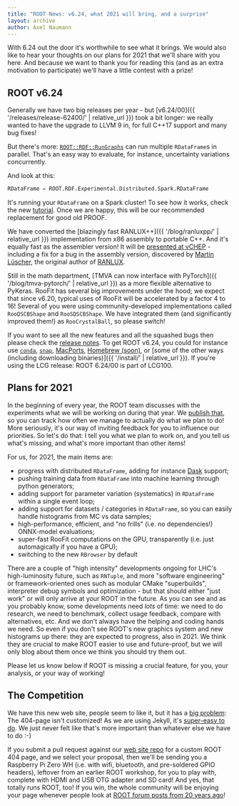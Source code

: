 ```yaml
---
title: "ROOT News: v6.24, what 2021 will bring, and a surprise"
layout: archive
author: Axel Naumann
---
```


With 6.24 out the door it's worthwhile to see what it brings.
We would also like to hear your thoughts on our plans for 2021 that we'll share with you here.
And because we want to thank you for reading this (and as an extra motivation
to participate) we'll have a little contest with a prize!

## ROOT v6.24

Generally we have two big releases per year - but [v6.24/00]({{ '/releases/release-62400/' | relative_url }}) took a bit longer:
we really wanted to have the upgrade to LLVM 9 in, for full C++17 support and many bug fixes!

But there's more:
[`ROOT::RDF::RunGraphs`](https://root.cern/doc/master/namespaceROOT_1_1RDF.html#a593de50d0cdd34b731b23ef4729918b1) can run multiple `RDataFrame`s in parallel.
That's an easy way to evaluate, for instance, uncertainty variations concurrently.

And look at this:
```python
RDataFrame = ROOT.RDF.Experimental.Distributed.Spark.RDataFrame
```
It's running your `RDataFrame` on a Spark cluster!
To see how it works, check the new [tutorial](https://root.cern/doc/master/distrdf001__spark__connection_8py.html).
Once we are happy, this will be our recommended replacement for good old PROOF.

We have converted the [blazingly fast RANLUX++]({{ '/blog/ranluxpp/' | relative_url }}) implementation from x86 assembly to portable C++.
And it's equally fast as the assembler version!
It will be [presented at vCHEP](https://indico.cern.ch/event/948465/contributions/4324121/) - including a fix for a bug in the assembly version, discovered by [Martin Lüscher](https://luscher.web.cern.ch/luscher/), the original author of [RANLUX](https://luscher.web.cern.ch/luscher/ranlux/index.html).

Still in the math department, [TMVA can now interface with PyTorch]({{ '/blog/tmva-pytorch/' | relative_url }}) as a more flexible alternative to PyKeras.
RooFit has several big improvements under the hood; we expect that since v6.20, typical uses of RooFit will be accelerated by a factor 4 to 16!
Several of you were using community-developed implementations called `RooDSCBShape` and `RooSDSCBShape`.
We have integrated them (and significantly improved them!) as `RooCrystalBall`, so please switch!

If you want to see all the new features and all the squashed bugs then please check the [release notes](https://root.cern/doc/v624/release-notes.html).
To get ROOT v6.24, you could for instance use [`conda`](https://anaconda.org/conda-forge/root/), [`snap`](https://snapcraft.io/root-framework), [MacPorts](https://ports.macports.org/port/root6/summary), [Homebrew (soon)](https://github.com/Homebrew/homebrew-core/pull/75166), or [some of the other ways (including downloading binaries)]({{ '/install/' | relative_url }}).
If you're using the LCG release: ROOT 6.24/00 is part of LCG100.

## Plans for 2021

In the beginning of every year, the ROOT team discusses with the experiments what we will be working on during that year.
We [publish that](https://root.cern/for_developers/program_of_work/), so you can track how often we manage to actually do what we plan to do!
More seriously, it's our way of inviting feedback for you to influence our priorities.
So let's do that: I tell you what we plan to work on, and you tell us what's missing, and what's more important than other items!

For us, for 2021, the main items are:

- progress with distributed `RDataFrame`, adding for instance [Dask](https://dask.org/) support;
- pushing training data from `RDataFrame` into machine learning through python generators;
- adding support for parameter variation (systematics) in `RDataFrame` within a single event loop;
- adding support for datasets / categories in `RDataFrame`, so you can easily handle histograms from MC vs data samples;
- high-performance, efficient, and "no frills" (i.e. no dependencies!) ONNX-model evaluations;
- super-fast RooFit computations on the GPU, transparently (i.e. just automagically if you have a GPU);
- switching to the new `RBrowser` by default

There are a couple of "high intensity" developments ongoing for LHC's high-luminosity future, such as `RNTuple`, and more "software engineering" or framework-oriented ones such as modular CMake "superbuilds", interpreter debug symbols and optimization - but that should either "just work" or will only arrive at your ROOT in the future.
As you can see and as you probably know, some developments need *lots* of time:
we need to do research, we need to benchmark, collect usage feedback, compare with alternatives, etc.
And we don't always have the helping and coding hands we need.
So even if you don't see ROOT's new graphics system and new histograms up there: they are expected to progress, also in 2021.
We think they are crucial to make ROOT easier to use and future-proof, but we will only blog about them once we think you should try them out.

Please let us know below if ROOT is missing a crucial feature, for you, your analysis, or your way of working!

## The Competition

We have this new web site, people seem to like it, but it has a [big problem](https://root.cern/this-page-does-not-exist):
The 404-page isn't customized!
As we are using Jekyll, it's [super-easy to do](https://jekyllrb.com/tutorials/custom-404-page/).
We just never felt like that's more important than whatever else we have to do :-)

If you submit a pull request against our [web site repo](https://github.com/root-project/web) for a custom ROOT 404 page, and we select your proposal, then we'll be sending you a Raspberry Pi Zero WH (i.e. with wifi, bluetooth, and pre-soldered GPIO headers), leftover from an earlier ROOT workshop, for you to play with, complete with HDMI and USB OTG adapter and SD card!
And yes, that totally runs ROOT, too!
If you win, the whole community will be enjoying your page whenever people look at [ROOT forum posts from 20 years ago](https://root.cern/root/roottalk/roottalk00/3518.html)!
